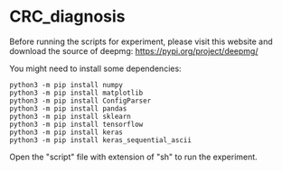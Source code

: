 # CRC_diagnosis

Before running the scripts for experiment, please visit this website and download the source of deepmg:
https://pypi.org/project/deepmg/

You might need to install some dependencies:
```
python3 -m pip install numpy
python3 -m pip install matplotlib
python3 -m pip install ConfigParser
python3 -m pip install pandas
python3 -m pip install sklearn
python3 -m pip install tensorflow
python3 -m pip install keras
python3 -m pip install keras_sequential_ascii
```
Open the "script" file with extension of "sh" to run the experiment.
